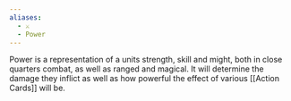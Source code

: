 ```yaml
---
aliases:
  - ⚔️
  - Power
---
```

Power is a representation of a units strength, skill and might, both in close quarters combat, as well as ranged and magical. It will determine the damage they inflict as well as how powerful the effect of various [[Action Cards]] will be.